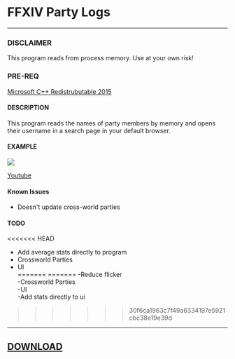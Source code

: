 # FFXIV Party Logs
--------------------------

### DISCLAIMER
This program reads from process memory. Use at your own risk!

### PRE-REQ
[Microsoft C++ Redistrubutable 2015](https://www.microsoft.com/en-us/download/details.aspx?id=52685)

#### DESCRIPTION
This program reads the names of party members by memory and opens their username in a search page in your default browser.

#### EXAMPLE
![](https://media.giphy.com/media/xUOxfkTf6NHqzHwgyQ/giphy.gif)

[Youtube](https://youtu.be/r9TKVYfq_b0)

#### Known Issues
- Doesn't update cross-world parties  

#### TODO
<<<<<<< HEAD
- Add average stats directly to program  
- Crossworld Parties  
- UI  
=======
=======
-Reduce flicker  
-Crossworld Parties  
-UI  
-Add stats directly to ui  
>>>>>>> 30f6ca1963c7f49a6334197e5921cbc38e19e39d

-----------------------------------------
## [DOWNLOAD](https://github.com/idietmoran/FFXIV-Party-Logs/releases)

